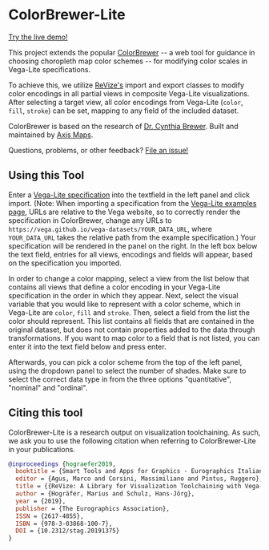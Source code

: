 ColorBrewer-Lite
==============

[Try the live demo!](https://vis-au.github.io/colorbrewer)

This project extends the popular [ColorBrewer](http://colorbrewer2.org/) -- a web tool for guidance in choosing choropleth map color schemes -- for modifying color scales in Vega-Lite specifications.

To achieve this, we utilize [ReVize's](https://www.npmjs.com/package/revize) import and export classes to modify color encodings in all partial views in composite Vega-Lite visualizations.
After selecting a target view, all color encodings from Vega-Lite (```color```, ```fill```, ```stroke```) can be set, mapping to any field of the included dataset.

ColorBrewer is based on the research of [Dr. Cynthia Brewer](http://www.personal.psu.edu/cab38/). Built and maintained by [Axis Maps](http://axismaps.com).

Questions, problems, or other feedback? [File an issue!](https://github.com/vis-au/colorbrewer/issues)

## Using this Tool
Enter a [Vega-Lite specification](https://vega.github.io/vega-lite) into the textfield in the left panel and click import.
(Note: When importing a specification from the [Vega-Lite examples page](https://vega.github.io/vega-lite/examples/), URLs are relative to the Vega website, so to correctly render the specification in ColorBrewer, change any URLs to ```https://vega.github.io/vega-datasets/YOUR_DATA_URL```, where ```YOUR_DATA_URL``` takes the relative path from the example specification.)
Your specification will be rendered in the panel on the right.
In the left box below the text field, entries for all views, encodings and fields will appear, based on the specification you imported.

In order to change a color mapping, select a view from the list below that contains all views that define a color encoding in your Vega-Lite specification in the order in which they appear.
Next, select the visual variable that you would like to represent with a color scheme, which in Vega-Lite are ```color```, ```fill``` and ```stroke```.
Then, select a field from the list the color should represent.
This list contains all fields that are contained in the original dataset, but does not contain properties added to the data through transformations.
If you want to map color to a field that is not listed, you can enter it into the text field below and press enter.

Afterwards, you can pick a color scheme from the top of the left panel, using the dropdown panel to select the number of shades.
Make sure to select the correct data type in from the three options "quantitative", "nominal" and "ordinal".


## Citing this tool
ColorBrewer-Lite is a research output on visualization toolchaining. As such, we ask you to use the following citation when referring to ColorBrewer-Lite in your publications.

```bib
@inproceedings {hograefer2019,
  booktitle = {Smart Tools and Apps for Graphics - Eurographics Italian Chapter Conference},
  editor = {Agus, Marco and Corsini, Massimiliano and Pintus, Ruggero},
  title = {{ReVize: A Library for Visualization Toolchaining with Vega-Lite}},
  author = {Hogräfer, Marius and Schulz, Hans-Jörg},
  year = {2019},
  publisher = {The Eurographics Association},
  ISSN = {2617-4855},
  ISBN = {978-3-03868-100-7},
  DOI = {10.2312/stag.20191375}
}
```
